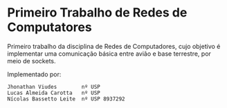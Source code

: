 # Primeiro Trabalho de Redes de Computatores
Primeiro trabalho da disciplina de Redes de Computadores, cujo objetivo é implementar uma comunicação básica entre avião e base terrestre, por meio de sockets.

Implementado por:
  
    Jhonathan Viudes        nº USP
    Lucas Almeida Carotta   nº USP
    Nícolas Bassetto Leite  nº USP 8937292
